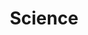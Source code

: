 ---
layout: grid
type: tag
title: Science
slug: science
category: books
sidebar: true
order: 1
description: >
   Science field
---